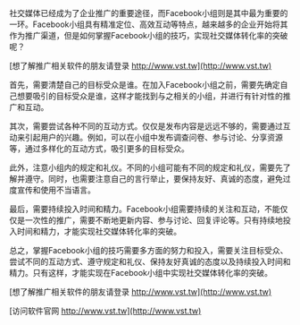 社交媒体已经成为了企业推广的重要途径，而Facebook小组则是其中最为重要的一环。Facebook小组具有精准定位、高效互动等特点，越来越多的企业开始将其作为推广渠道，但是如何掌握Facebook小组的技巧，实现社交媒体转化率的突破呢？

[想了解推广相关软件的朋友请登录 http://www.vst.tw](http://www.vst.tw)

首先，需要清楚自己的目标受众是谁。在加入Facebook小组之前，需要先确定自己想要吸引的目标受众是谁，这样才能找到与之相关的小组，并进行有针对性的推广和互动。

其次，需要尝试各种不同的互动方式。仅仅是发布内容是远远不够的，需要通过互动来引起用户的兴趣。例如，可以在小组中发布调查问卷、参与讨论、分享资源等，通过多样化的互动方式，吸引更多的目标受众。

此外，注意小组内的规定和礼仪。不同的小组可能有不同的规定和礼仪，需要先了解并遵守。同时，也需要注意自己的言行举止，要保持友好、真诚的态度，避免过度宣传和使用不当语言。

最后，需要持续投入时间和精力。Facebook小组需要持续的关注和互动，不能仅仅是一次性的推广，需要不断地更新内容、参与讨论、回复评论等。只有持续地投入时间和精力，才能实现社交媒体转化率的突破。

总之，掌握Facebook小组的技巧需要多方面的努力和投入，需要关注目标受众、尝试不同的互动方式、遵守规定和礼仪、保持友好真诚的态度以及持续投入时间和精力。只有这样，才能实现在Facebook小组中实现社交媒体转化率的突破。

[想了解推广相关软件的朋友请登录 http://www.vst.tw](http://www.vst.tw)


[访问软件官网 http://www.vst.tw](http://www.vst.tw)
